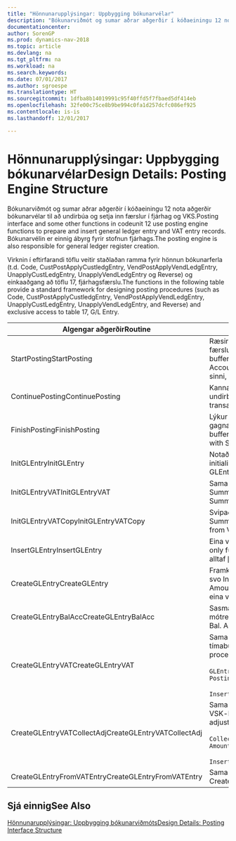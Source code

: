 ```yaml
---
title: "Hönnunarupplýsingar: Uppbygging bókunarvélar"
description: "Bókunarviðmót og sumar aðrar aðgerðir í kóðaeiningu 12 nota aðgerðir bókunarvélar til að undirbúa og setja inn færslur í fjárhag og VKS. Bókunarvélin er einnig ábyrg fyrir stofnun fjárhags."
documentationcenter: 
author: SorenGP
ms.prod: dynamics-nav-2018
ms.topic: article
ms.devlang: na
ms.tgt_pltfrm: na
ms.workload: na
ms.search.keywords: 
ms.date: 07/01/2017
ms.author: sgroespe
ms.translationtype: HT
ms.sourcegitcommit: 1dfba8b14019991c95f40ffd5f7fbaed5df414eb
ms.openlocfilehash: 32fe00c75ce8b9be994c0fa1d257dcfc086ef925
ms.contentlocale: is-is
ms.lasthandoff: 12/01/2017

---
```

# <a name="design-details-posting-engine-structure"></a><span data-ttu-id="c7ec1-104">Hönnunarupplýsingar: Uppbygging bókunarvélar</span><span class="sxs-lookup"><span data-stu-id="c7ec1-104">Design Details: Posting Engine Structure</span></span>
<span data-ttu-id="c7ec1-105">Bókunarviðmót og sumar aðrar aðgerðir í kóðaeiningu 12 nota aðgerðir bókunarvélar til að undirbúa og setja inn færslur í fjárhag og VKS.</span><span class="sxs-lookup"><span data-stu-id="c7ec1-105">Posting interface and some other functions in codeunit 12 use posting engine functions to prepare and insert general ledger entry and VAT entry records.</span></span> <span data-ttu-id="c7ec1-106">Bókunarvélin er einnig ábyrg fyrir stofnun fjárhags.</span><span class="sxs-lookup"><span data-stu-id="c7ec1-106">The posting engine is also responsible for general ledger register creation.</span></span>  
  
 <span data-ttu-id="c7ec1-107">Virknin í eftirfarandi töflu veitir staðlaðan ramma fyrir hönnun bókunarferla (t.d. Code, CustPostApplyCustledgEntry, VendPostApplyVendLedgEntry, UnapplyCustLedgEntry, UnapplyVendLedgEntry og Reverse) og einkaaðgang að töflu 17, fjárhagsfærslu.</span><span class="sxs-lookup"><span data-stu-id="c7ec1-107">The functions in the following table provide a standard framework for designing posting procedures (such as Code, CustPostApplyCustledgEntry, VendPostApplyVendLedgEntry, UnapplyCustLedgEntry, UnapplyVendLedgEntry, and Reverse) and exclusive access to table 17, G/L Entry.</span></span>  
  
|<span data-ttu-id="c7ec1-108">Algengar aðgerðir</span><span class="sxs-lookup"><span data-stu-id="c7ec1-108">Routine</span></span>|<span data-ttu-id="c7ec1-109">Description</span><span class="sxs-lookup"><span data-stu-id="c7ec1-109">Description</span></span>|  
|-------------|---------------------------------------|  
|<span data-ttu-id="c7ec1-110">StartPosting</span><span class="sxs-lookup"><span data-stu-id="c7ec1-110">StartPosting</span></span>|<span data-ttu-id="c7ec1-111">Ræsir bókunarbiðminni TempGLEntryBuf, læsir fjárhagsfærslu og töflu VSK-færslu, og ræsir reikningstímabil, fjárhagsdagbók og gengi.</span><span class="sxs-lookup"><span data-stu-id="c7ec1-111">Initializes posting buffer TempGLEntryBuf, locks G/L Entry and VAT Entry tables, and initializes Accounting Period, G/L Register, and Exchange Rate.</span></span> <span data-ttu-id="c7ec1-112">Ætti að kalla aðeins á einu sinni, NextEntryNo er þá 0.</span><span class="sxs-lookup"><span data-stu-id="c7ec1-112">Should be called only once, then NextEntryNo is 0.</span></span>|  
|<span data-ttu-id="c7ec1-113">ContinuePosting</span><span class="sxs-lookup"><span data-stu-id="c7ec1-113">ContinuePosting</span></span>|<span data-ttu-id="c7ec1-114">Kannar og bókar óinnleystan VSK fyrir fyrri færslu eykur NextTransactionNo og undirbýr bókun næstu línu.</span><span class="sxs-lookup"><span data-stu-id="c7ec1-114">Checks and posts unrealized VAT for previous transaction increment NextTransactionNo and prepares post of next line.</span></span>|  
|<span data-ttu-id="c7ec1-115">FinishPosting</span><span class="sxs-lookup"><span data-stu-id="c7ec1-115">FinishPosting</span></span>|<span data-ttu-id="c7ec1-116">Lýkur bókun með því að setja inn fjárhagsfærslur úr tímabundnu skyndimynni í gagnagrunnstöflu.</span><span class="sxs-lookup"><span data-stu-id="c7ec1-116">Completes posting by inserting G/L entries from temporary buffer into database table.</span></span> <span data-ttu-id="c7ec1-117">Alltaf notað ásamt StartPosting.</span><span class="sxs-lookup"><span data-stu-id="c7ec1-117">Always used together with StartPosting.</span></span> <span data-ttu-id="c7ec1-118">Leita að ósamræmi.</span><span class="sxs-lookup"><span data-stu-id="c7ec1-118">Checks for inconsistencies.</span></span>|  
|<span data-ttu-id="c7ec1-119">InitGLEntry</span><span class="sxs-lookup"><span data-stu-id="c7ec1-119">InitGLEntry</span></span>|<span data-ttu-id="c7ec1-120">Notað til að ræsa nýja fjárhagsfærslu fyrir Almenna færslubókarlínu.</span><span class="sxs-lookup"><span data-stu-id="c7ec1-120">Used to initialize new G/L entry for Gen. Jnl Line.</span></span> <span data-ttu-id="c7ec1-121">Skilar GLEntry sem færibreytu.</span><span class="sxs-lookup"><span data-stu-id="c7ec1-121">Returns GLEntry as parameter.</span></span>|  
|<span data-ttu-id="c7ec1-122">InitGLEntryVAT</span><span class="sxs-lookup"><span data-stu-id="c7ec1-122">InitGLEntryVAT</span></span>|<span data-ttu-id="c7ec1-123">Sama og InitGLEntry en úthlutar einnig Mótreikningur nr. og SummarizeVAT.</span><span class="sxs-lookup"><span data-stu-id="c7ec1-123">Same as InitGLEntry, but also assigns Bal. Account No. and SummarizeVAT.</span></span>|  
|<span data-ttu-id="c7ec1-124">InitGLEntryVATCopy</span><span class="sxs-lookup"><span data-stu-id="c7ec1-124">InitGLEntryVATCopy</span></span>|<span data-ttu-id="c7ec1-125">Svipað InitGLEntryVAT, en afritar einnig bókunarflokksgögn úr VSK-færslu fyrir SummarizeVAT.</span><span class="sxs-lookup"><span data-stu-id="c7ec1-125">Similar to InitGLEntryVAT, but also copies posting groups data from VAT Entry before SummarizeVAT.</span></span>|  
|<span data-ttu-id="c7ec1-126">InsertGLEntry</span><span class="sxs-lookup"><span data-stu-id="c7ec1-126">InsertGLEntry</span></span>|<span data-ttu-id="c7ec1-127">Eina virknin sem setur fjárhagsfærslu inn í altæka TempGLEntryBuf töflu.</span><span class="sxs-lookup"><span data-stu-id="c7ec1-127">The only function that inserts G/L entry into global TempGLEntryBuf table.</span></span> <span data-ttu-id="c7ec1-128">Notaðu alltaf þennan virkni til að setja inn.</span><span class="sxs-lookup"><span data-stu-id="c7ec1-128">Always use this function for insert.</span></span>|  
|<span data-ttu-id="c7ec1-129">CreateGLEntry</span><span class="sxs-lookup"><span data-stu-id="c7ec1-129">CreateGLEntry</span></span>|<span data-ttu-id="c7ec1-130">Framkvæmir InitGLEntry, úthlutar Viðbótarupphæð gjaldmiðils og framkvæmir svo InsertGLEntry.</span><span class="sxs-lookup"><span data-stu-id="c7ec1-130">Performs an InitGLEntry, assigns Additional Currency Amount, and then performs InsertGLEntry.</span></span> <span data-ttu-id="c7ec1-131">Skiptir út nokkrum línum af kóða fyrir eina virkni.</span><span class="sxs-lookup"><span data-stu-id="c7ec1-131">Replaces several lines of code with a single function call.</span></span>|  
|<span data-ttu-id="c7ec1-132">CreateGLEntryBalAcc</span><span class="sxs-lookup"><span data-stu-id="c7ec1-132">CreateGLEntryBalAcc</span></span>|<span data-ttu-id="c7ec1-133">Sasma og CreateGLEntry, en tengir einnig Gerð mótreiknings og Númer mótreiknings.</span><span class="sxs-lookup"><span data-stu-id="c7ec1-133">Same as CreateGLEntry, but also assigns Bal. Account Type and Bal. Account No.</span></span>|  
|<span data-ttu-id="c7ec1-134">CreateGLEntryVAT</span><span class="sxs-lookup"><span data-stu-id="c7ec1-134">CreateGLEntryVAT</span></span>|<span data-ttu-id="c7ec1-135">Sama og CreateGLEntry, en með viðbótarferli fyrir bókun flokka og vistunar í tímabundið VSK-biðminni:</span><span class="sxs-lookup"><span data-stu-id="c7ec1-135">Same as CreateGLEntry, but with additional processing for posting groups and saving to temporary VAT buffer:</span></span><br /><br /> `GLEntry.CopyPostingGroupsFromDtldCVBuf(DtldCVLedgEntryBuf,GenJnlLine."Gen. Posting Type");`<br /><br /> `InsertVATEntriesFromTemp(DtldCVLedgEntryBuf,GLEntry);`|  
|<span data-ttu-id="c7ec1-136">CreateGLEntryVATCollectAdj</span><span class="sxs-lookup"><span data-stu-id="c7ec1-136">CreateGLEntryVATCollectAdj</span></span>|<span data-ttu-id="c7ec1-137">Sama og CreateGLEntry, en með viðbótarsafni stillinga og vistunar í tímabundið VSK-biðminni:</span><span class="sxs-lookup"><span data-stu-id="c7ec1-137">Same as CreateGLEntry, but with additional collection of adjustments and saving to temporary VAT buffer:</span></span><br /><br /> `CollectAdjustment(AdjAmount,GLEntry.Amount,GLEntry."Additional-Currency Amount",OriginalDateSet);`<br /><br /> `InsertVATEntriesFromTemp(DtldCVLedgEntryBuf,GLEntry);`|  
|<span data-ttu-id="c7ec1-138">CreateGLEntryFromVATEntry</span><span class="sxs-lookup"><span data-stu-id="c7ec1-138">CreateGLEntryFromVATEntry</span></span>|<span data-ttu-id="c7ec1-139">Sama og CreateGLEntry, en afritar einnig bókunarflokka úr VSK-færslu.</span><span class="sxs-lookup"><span data-stu-id="c7ec1-139">Same as CreateGLEntry, but also copies posting groups from VAT entry.</span></span>|  
  
## <a name="see-also"></a><span data-ttu-id="c7ec1-140">Sjá einnig</span><span class="sxs-lookup"><span data-stu-id="c7ec1-140">See Also</span></span>  
 [<span data-ttu-id="c7ec1-141">Hönnunarupplýsingar: Uppbygging bókunarviðmóts</span><span class="sxs-lookup"><span data-stu-id="c7ec1-141">Design Details: Posting Interface Structure</span></span>](design-details-posting-interface-structure.md)
